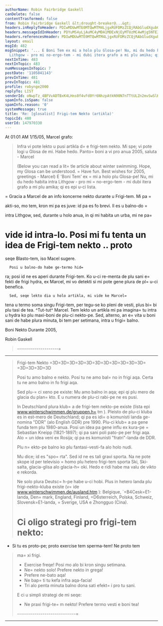 ```yaml
---
authorName: Robin Fairbridge Gaskell
canDelete: false
contentTrasformed: false
from: Robin Fairbridge Gaskell &lt;drought-breaker@...&gt;
headers.inReplyToHeader: PDIwMDUwMTE0MTQwMTM4LjgxRUFDMzZCQjRAbGludXgubG9jYWw+
headers.messageIdInHeader: PDYuMS4yLjAuMC4yMDA1MDExNjEyMTUzMC4wMjg5NTE3MEBwby5wYWNpZmljLm5ldC5hdT4=
headers.referencesHeader: PDIwMDUwMTE0MTQwMTM4LjgxRUFDMzZCQjRAbGludXgubG9jYWw+
layout: email
msgId: 482
msgSnippet: '... E Boni Tem ex mi a holo plu Glosa-pe! Nu, mi du hedo habita intra
  Lithgow - pro mi no-ergo-tem - mi dubi itera grafo a mi plu amika; qi es epi u-ci'
nextInTime: 483
nextInTopic: 483
numMessagesInTopic: 7
postDate: '1105841143'
prevInTime: 481
prevInTopic: 481
profile: robynge2000
replyTo: LIST
senderId: oNwpTz_4BFVvADTBxK4LHns0f4vFd0Yr6NhzpAtkN90N7nTTtULZn2mvSwSlHQN4NB7f8zcHetR78W2fCnrg5Rr-1QmLzqcYHnGT_vkR-j1QgjME_SmG_Fu3wX5mlO7G
spamInfo.isSpam: false
spamInfo.reason: '0'
systemMessage: true
title: 'Re: [glosalist] Frigi-tem Nekto (artikla)'
topicId: 480
userId: 147970330
---
```



At 01:01 AM 1/15/05, Marcel grafo:


>Infra vi pote lekto u pusi artikla d=
e frigi-tem nekto.  Mi spe; vi
>pote logi u Glosa de mi.  Habe hedo.  Panto=
 boni a vi pro anua 2005,
>saluta - Marcel
>
>    (Below you can read a lit=
tle article about winter swimming.  Hope,
>    my Glosa can be understood. =
 Have fun.  Best wishes for 2005,
>    greetings - Marcel)
E 'Boni Tem' ex =
mi a holo plu Glosa-pe!
      Nu, mi du hedo habita intra Lithgow - pro mi =
no-ergo-tem - mi dubi 
itera grafo a mi plu amika; qi es epi u-ci lista.

 =
     Gracia a Marcel de an info koncerne nekto durante u Frigi-tem.  Mi pa =

akti-so, mo tem, kron mi pa es juve: id pa es fo brevi.  Il es u balno-do =

intra Lithgow, sed, durante u holo anua, in qi mi habita un urba, mi ne pa=
 
vide id intra-lo.  Posi mi fu tenta un idea de Frigi-tem nekto .. proto 
=
seqe Blasto-tem, iso Macel sugere.

      Posi u balno-do habe ge-termo hid=
ra; posi id ne es aperi durante 
Frigi-tem.  Ko u-ci re-menta de plu sani e=
fekti de frigi hydra, ex Marcel, 
mi vo detekti si mi pote gene plura de pl=
u-ci benefica.

      Sed, seqe lekto dia u holo artikla, mi vide ke Marcel=
 tena u termo 
soma singu Frigi-tem, per tegu-se ko pleni de vesti, plus bi=
bi plu tasi de 
tea.  ^Tut-tut^ Marcel.  Tem lekto un artikla mi pa imagina=
 tu intra u 
hydra ko plu maxi-boni de plu-ci nekto-pe.  Sed, alterno, an e=
vita u boni 
sani de habe plura minuta, bi  tem per setimana, intra u frigi=
 balno.

Boni  Nekto Durante 2005,

Robin Gaskell



>---------------------=
-------------------
>
>Frigi-tem Nekto
>=3D=3D=3D=3D=3D=3D=3D=3D=3D=3D=3D=
=3D=3D=3D=3D
>
>    Posi  tu    amo balno e nekto.
>    Posi  tu ne amo bal=
no in    frigi aqa.
>    Certa tu ne amo balno in fo frigi aqa.
>
>Sed plu-=
ci xeno pe existe:  Mu amo balno in aqa; epi qi plu mero de
>glacia du plan=
kto.  E u numera de plu-ci rabi-pe ne es pusi.
>
>In Deutschland plura klub=
a de frigi-tem nekto-pe existe (lista epi
>www.winterschwimmen.de/gruppen.h=
tm ).  Pleisto de plu-ci kluba es in
>est-mero de Deutschland; qi pa es idi=
o komunisti landa ge-nomina "DDR"
>(alo English GDR) pre 1990.  Plu-ci klub=
a pa gene funda tem plu
>1980-anua.  Posi un idea pa gene influ ex kura-pe =
Sebastian Kneipp
>(1821-1897); qi pa sani poli pato-pe per frigi aqa.  Alo =
un idea veni
>ex Rosija; qi pa es komunisti "fratri"-landa de DDR.
>
>Plu n=
ekto-pe balno ko plu fantasi-vesti-fa alo holo nudi.
>
>Mu dice; id es "spo=
rta".  Sed id ne es tali gravi sporta.  Na ne pote
>skope id per televisio =
homo plu hetero frigi-tem sporta Ski,
>Ski-salta, glacia-glisa alo glacia-h=
oki.  Hedo e ridi habe ma valu de
>vikto e rekorda.
>
>Ne solo plura Deutsc=
h-pe habe u-ci hobi.  Plus in hetero landa plu
>frigi-nekto-kluba existe (v=
ide www.winterschwimmen.de/ausland.htm ):
>Belgique, `=B4Cesk=E1-landa, Den=
mark, England, Finland, =D6sterreich,
>Polska, Schweiz, Slovensk=E1-landa, =
Sverige, USA e Zhongguo (Cina).
>
>Ci oligo strategi pro frigi-tem nekto:
>=
  - Si tu es proto-pe; proto exercise tem sperma-tem!  Ne proto tem
>    ma=
xi frigi.
>  - Exercise freqe!  Posi mo alo bi kron singu setimana.
>  - Ne=
 nekto solo!  Prefere nekto in grega!
>  - Prefere ne-bato aqa!
>  - Ne bap=
ti tu kefa infra aqa-facia!
>  - Tri alo penta minuta balno dona sati efekt=
i pro tu sani.
>
>E ci u simpli strategi de mi seqe:
>  - Ne praxi frigi-te=
m nekto!  Prefere termo vesti e boni tea!
>
>------------------------------=
----------





